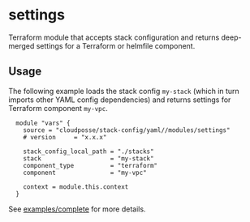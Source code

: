 # settings

Terraform module that accepts stack configuration and returns deep-merged settings for a Terraform or helmfile component.

## Usage

The following example loads the stack config `my-stack` (which in turn imports other YAML config dependencies)
and returns settings for Terraform component `my-vpc`.

  ```hcl
    module "vars" {
      source = "cloudposse/stack-config/yaml//modules/settings"
      # version     = "x.x.x"
    
      stack_config_local_path = "./stacks"
      stack                   = "my-stack"
      component_type          = "terraform"
      component               = "my-vpc"
    
      context = module.this.context
    }
```

See [examples/complete](../../examples/complete) for more details.
